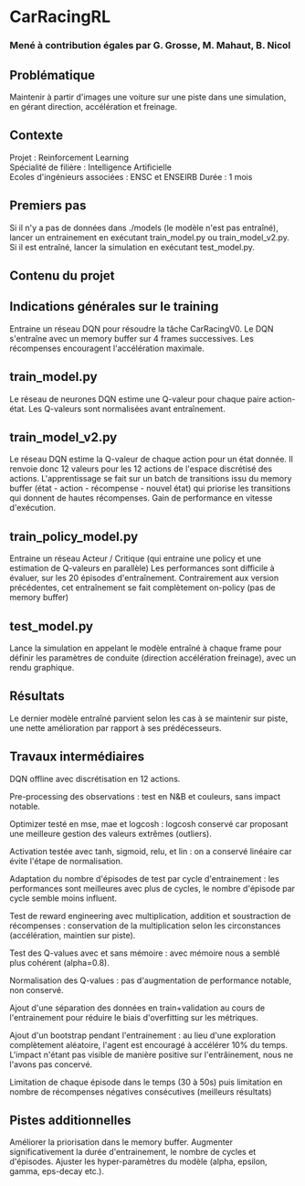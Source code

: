 # CarRacingRL
### Mené à contribution égales par G. Grosse, M. Mahaut, B. Nicol

## Problématique

Maintenir à partir d'images une voiture sur une piste dans une simulation, en gérant direction, accélération et freinage.

## Contexte
Projet : Reinforcement Learning  
Spécialité de filière : Intelligence Artificielle  
Ecoles d'ingénieurs associées : ENSC et ENSEIRB
Durée : 1 mois


## Premiers pas

Si il n'y a pas de données dans ./models (le modèle n'est pas entraîné), lancer un entrainement en exécutant train_model.py ou train_model_v2.py.
Si il est entraîné, lancer la simulation en exécutant test_model.py.


## Contenu du projet

Indications générales sur le training
-------------------------------------

Entraine un réseau DQN pour résoudre la tâche CarRacingV0.
Le DQN s'entraîne avec un memory buffer sur 4 frames successives.
Les récompenses encouragent l'accélération maximale.

train_model.py
--------------

Le réseau de neurones DQN estime une Q-valeur pour chaque paire action-état.
Les Q-valeurs sont normalisées avant entraînement.

train_model_v2.py
--------------

Le réseau DQN estime la Q-valeur de chaque action pour un état donnée. Il renvoie donc 12 valeurs pour les 12 actions de l'espace discrétisé des actions.
L'apprentissage se fait sur un batch de transitions issu du memory buffer (état - action - récompense - nouvel état) qui priorise les transitions qui donnent de hautes récompenses.
Gain de performance en vitesse d'exécution.

train_policy_model.py
--------------
Entraine un réseau Acteur / Critique (qui entraine une policy et une estimation de Q-valeurs en parallèle)
Les performances sont difficile à évaluer, sur les 20 épisodes d'entraînement.
Contrairement aux version précédentes, cet entraînement se fait complètement on-policy (pas de memory buffer)

test_model.py
-------------

Lance la simulation en appelant le modèle entraîné à chaque frame pour définir les paramètres de conduite (direction accélération freinage), avec un rendu graphique.


## Résultats

Le dernier modèle entraîné parvient selon les cas à se maintenir sur piste, une nette amélioration par rapport à ses prédécesseurs.


## Travaux intermédiaires

DQN offline avec discrétisation en 12 actions.

Pre-processing des observations : test en N&B et couleurs, sans impact notable.

Optimizer testé en mse, mae et logcosh : logcosh conservé car proposant une meilleure gestion des valeurs extrêmes (outliers).

Activation testée avec tanh, sigmoid, relu, et lin : on a conservé linéaire car évite l'étape de normalisation.

Adaptation du nombre d'épisodes de test par cycle d'entrainement : les performances sont meilleures avec plus de cycles, le nombre d'épisode par cycle semble moins influent.

Test de reward engineering avec multiplication, addition et soustraction de récompenses : conservation de la multiplication selon les circonstances (accélération, maintien sur piste).

Test des Q-values avec et sans mémoire : avec mémoire nous a semblé plus cohérent (alpha=0.8).

Normalisation des Q-values : pas d'augmentation de performance notable, non conservé.

Ajout d'une séparation des données en train+validation au cours de l'entrainement pour réduire le biais d'overfitting sur les métriques.

Ajout d'un bootstrap pendant l'entrainement : au lieu d'une exploration complètement aléatoire, l'agent est encouragé à accélérer 10% du temps.
L'impact n'étant pas visible de manière positive sur l'entrâinement, nous ne l'avons pas concervé.

Limitation de chaque épisode dans le temps (30 à 50s) puis limitation en nombre de récompenses négatives consécutives (meilleurs résultats)

## Pistes additionnelles

Améliorer la priorisation dans le memory buffer.
Augmenter significativement la durée d'entrainement, le nombre de cycles et d'épisodes.
Ajuster les hyper-paramètres du modèle (alpha, epsilon, gamma, eps-decay etc.).
